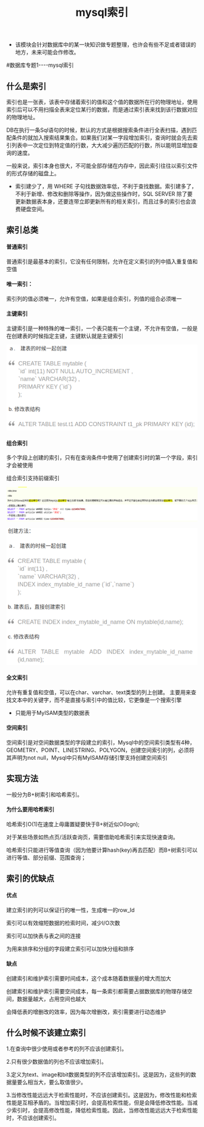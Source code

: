﻿---
layout: post
title:  "mysql索引"
data: 星期日, 22. 三月 2020 04:24下午 
categories: 数据库
tags: 专题
---
* 该模块会针对数据库中的某一块知识做专题整理，也许会有些不足或者错误的地方，未来可能会作修改。

#数据库专题1----mysql索引


## 什么是索引

索引也是一张表，该表中存储着索引的值和这个值的数据所在行的物理地址，使用索引后可以不用扫描全表来定位某行的数据，而是通过索引表来找到该行数据对应的物理地址。

DB在执行一条Sql语句的时候，默认的方式是根据搜索条件进行全表扫描，遇到匹配条件的就加入搜索结果集合。如果我们对某一字段增加索引，查询时就会先去索引列表中一次定位到特定值的行数，大大减少遍历匹配的行数，所以能明显增加查询的速度。

一般来说，索引本身也很大，不可能全部存储在内存中，因此索引往往以索引文件的形式存储的磁盘上。

* 索引建少了，用 WHERE 子句找数据效率低，不利于查找数据。索引建多了，不利于新增、修改和删除等操作，因为做这些操作时，SQL SERVER 除了要更新数据表本身，还要连带立即更新所有的相关索引，而且过多的索引也会浪费硬盘空间。

## 索引总类

#### 普通索引
普通索引是最基本的索引，它没有任何限制，允许在定义索引的列中插入重复值和空值
#### 唯一索引：
索引列的值必须唯一，允许有空值，如果是组合索引，列值的组合必须唯一
#### 主键索引
主键索引是一种特殊的唯一索引，一个表只能有一个主键，不允许有空值，一般是在创建表的时候指定主键，主键默认就是主键索引
>
![](imgs/20200330-205955.png)

#### 组合索引
多个字段上创建的索引，只有在查询条件中使用了创建索引时的第一个字段，索引才会被使用

组合索引支持前缀索引

>
![](https://github.com/LLLibra/LLLibra.github.io/raw/master/_posts/imgs/20200325-145443.png)
>
![](imgs/20200330-210020.png)

#### 全文索引
允许有重复值和空值，可以在char、varchar、text类型的列上创建。
主要用来查找文本中的关键字，而不是直接与索引中的值比较，它更像是一个搜索引擎

* 只能用于MyISAM类型的数据表
#### 空间索引
空间索引是对空间数据类型的字段建立的索引，Mysql中的空间索引类型有4种，GEOMETRY、POINT、LINESTRING、POLYGON，创建空间索引的列，必须将其声明为not null，Mysql中只有MyISAM存储引擎支持创建空间索引


## 实现方法

一般分为B+树索引和哈希索引。

#### 为什么要用哈希索引

哈希索引O(1)在速度上毋庸置疑要快于B+树近似O(logn);

对于某些场景如热点页/活跃查询页，需要借助哈希索引来实现快速查询。

哈希索引只能进行等值查询（因为他要计算hash(key)再去匹配）而B+树索引可以进行等值、部分前缀、范围查询；

## 索引的优缺点

#### 优点
建立索引的列可以保证行的唯一性，生成唯一的row_Id

索引可以有效缩短数据的检索时间，减少I/O次数

索引可以加快表与表之间的连接

为用来排序和分组的字段建立索引可以加快分组和排序
#### 缺点
创建索引和维护索引需要时间成本，这个成本随着数据量的增大而加大

创建索引和维护索引需要空间成本，每一条索引都需要占据数据库的物理存储空间，数据量越大，占用空间也越大

会降低表的增删改的效率，因为每次增删改，索引需要进行动态维护

## 什么时候不该建立索引
1.在查询中很少使用或者参考的列不应该创建索引。

2.只有很少数据值的列也不应该增加索引。

3.定义为text、image和bit数据类型的列不应该增加索引。这是因为，这些列的数据量要么相当大，要么取值很少。

3.当修改性能远远大于检索性能时，不应该创建索引。这是因为，修改性能和检索性能是互相矛盾的。当增加索引时，会提高检索性能，但是会降低修改性能。当减少索引时，会提高修改性能，降低检索性能。因此，当修改性能远远大于检索性能时，不应该创建索引。























